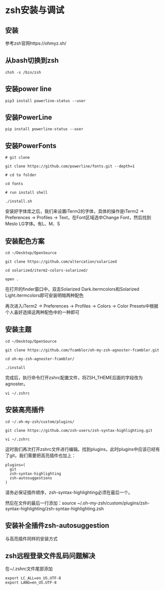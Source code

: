 # zsh安装与调试

## 安装

参考zsh官网https://ohmyz.sh/

## 从bash切换到zsh

```
chsh -s /bin/zsh
```

## 安装power line

```
pip3 install powerline-status --user
```
## 安装PowerLine

```
pip install powerline-status --user
```
## 安装PowerFonts

```
# git clone

git clone https://github.com/powerline/fonts.git --depth=1

# cd to folder

cd fonts

# run install shell

./install.sh
```

安装好字体库之后，我们来设置iTerm2的字体，具体的操作是iTerm2 -> Preferences -> Profiles -> Text，在Font区域选中Change Font，然后找到Meslo LG字体。有L、M、S

## 安装配色方案

```
cd ~/Desktop/OpenSource

git clone https://github.com/altercation/solarized

cd solarized/iterm2-colors-solarized/

open .
```
在打开的finder窗口中，双击Solarized Dark.itermcolors和Solarized Light.itermcolors即可安装明暗两种配色

再次进入iTerm2 -> Preferences -> Profiles -> Colors -> Color Presets中根据个人喜好选择这两种配色中的一种即可

## 安装主题

```
cd ~/Desktop/OpenSource

git clone https://github.com/fcamblor/oh-my-zsh-agnoster-fcamblor.git

cd oh-my-zsh-agnoster-fcamblor/

./install
```
完成后，执行命令打开zshrc配置文件，将ZSH_THEME后面的字段改为agnoster。

```
vi ~/.zshrc
```

## 安装高亮插件

```
cd ~/.oh-my-zsh/custom/plugins/

git clone https://github.com/zsh-users/zsh-syntax-highlighting.git

vi ~/.zshrc

```
这时我们再次打开zshrc文件进行编辑。找到plugins，此时plugins中应该已经有了git，我们需要把高亮插件也加上：

```
plugins=(
  git
  zsh-syntax-highlighting
  zsh-autosuggestions
)
```

请务必保证插件顺序，zsh-syntax-highlighting必须在最后一个。

然后在文件的最后一行添加：source ~/.oh-my-zsh/custom/plugins/zsh-syntax-highlighting/zsh-syntax-highlighting.zsh

## 安装补全插件zsh-autosuggestion

与高亮插件同样的安装方式

## zsh远程登录文件乱码问题解决

在~/.zshrc文件尾部添加

```
export LC_ALL=en_US.UTF-8
export LANG=en_US.UTF-8
```
